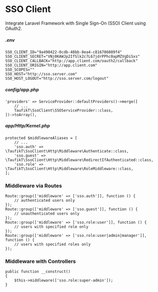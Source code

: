 # SSO Client

Integrate Laravel Framework with Single Sign-On (SSO) Client using OAuth2.

##### .env

    SSO_CLIENT_ID="9a490422-0cdb-48bb-8ea4-c816786089f4"
    SSO_CLIENT_SECRET="VNj0KAWJp2IfSlk2c7L67jdrPPhc0apMZVgDiSxs"
    SSO_CLIENT_CALLBACK="http://app.client.com/oauth2/callback"
    SSO_CLIENT_ORIGIN="http://app.client.com"
    SSO_SCOPES=""
    SSO_HOST="http://sso.server.com"
    SSO_HOST_LOGOUT="http://sso.server.com/logout"

##### config/app.php

    'providers' => ServiceProvider::defaultProviders()->merge([
        // ...
        TaufikT\SsoClient\SSOServiceProvider::class,
    ])->toArray(),

##### app/Http/Kernel.php

    protected $middlewareAliases = [
        // ...
        'sso.auth' => \TaufikT\SsoClient\Http\Middleware\Authenticate::class,
        'sso.guest' => \TaufikT\SsoClient\Http\Middleware\RedirectIfAuthenticated::class,
        'sso.role' => \TaufikT\SsoClient\Http\Middleware\RoleMiddleware::class,
    ];

### Middleware via Routes

    Route::group(['middleware' => ['sso.auth']], function () {
        // authenticated users only
    });
    Route::group(['middleware' => ['sso.guest']], function () {
        // unauthenticated users only
    });
    Route::group(['middleware' => ['sso.role:user']], function () {
        // users with specified role only
    });
    Route::group(['middleware' => ['sso.role:user|admin|manager']], function () {
        // users with specified roles only
    });

### Middleware with Controllers

    public function __construct()
    {
        $this->middleware(['sso.role:super-admin']);
    }
